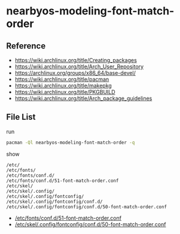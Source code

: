 
# nearbyos-modeling-font-match-order


## Reference

* https://wiki.archlinux.org/title/Creating_packages
* https://wiki.archlinux.org/title/Arch_User_Repository
* https://archlinux.org/groups/x86_64/base-devel/
* https://wiki.archlinux.org/title/pacman
* https://wiki.archlinux.org/title/makepkg
* https://wiki.archlinux.org/title/PKGBUILD
* https://wiki.archlinux.org/title/Arch_package_guidelines


## File List

run

``` sh
pacman -Ql nearbyos-modeling-font-match-order -q
```

show

```
/etc/
/etc/fonts/
/etc/fonts/conf.d/
/etc/fonts/conf.d/51-font-match-order.conf
/etc/skel/
/etc/skel/.config/
/etc/skel/.config/fontconfig/
/etc/skel/.config/fontconfig/conf.d/
/etc/skel/.config/fontconfig/conf.d/50-font-match-order.conf
```


* [/etc/fonts/conf.d/51-font-match-order.conf](asset/overlay/etc/fonts/conf.d/51-font-match-order.conf)
* [/etc/skel/.config/fontconfig/conf.d/50-font-match-order.conf](asset/overlay/etc/skel/.config/fontconfig/conf.d/50-font-match-order.conf)
